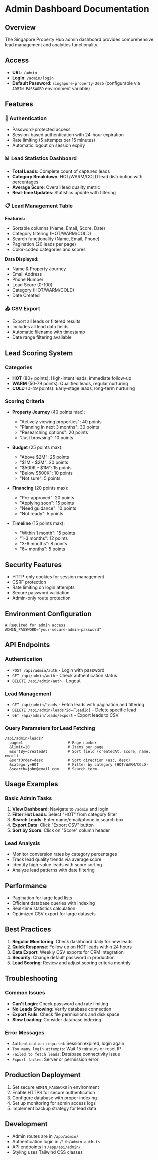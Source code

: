 # Admin Dashboard Documentation

## Overview
The Singapore Property Hub admin dashboard provides comprehensive lead management and analytics functionality.

## Access
- **URL**: `/admin`
- **Login**: `/admin/login`
- **Default Password**: `singapore-property-2025` (configurable via `ADMIN_PASSWORD` environment variable)

## Features

### 🔐 Authentication
- Password-protected access
- Session-based authentication with 24-hour expiration
- Rate limiting (5 attempts per 15 minutes)
- Automatic logout on session expiry

### 📊 Lead Statistics Dashboard
- **Total Leads**: Complete count of captured leads
- **Category Breakdown**: HOT/WARM/COLD lead distribution with percentages
- **Average Score**: Overall lead quality metric
- **Real-time Updates**: Statistics update with filtering

### 📋 Lead Management Table
**Features:**
- Sortable columns (Name, Email, Score, Date)
- Category filtering (HOT/WARM/COLD)
- Search functionality (Name, Email, Phone)
- Pagination (20 leads per page)
- Color-coded categories and scores

**Data Displayed:**
- Name & Property Journey
- Email Address
- Phone Number
- Lead Score (0-100)
- Category (HOT/WARM/COLD)
- Date Created

### 📥 CSV Export
- Export all leads or filtered results
- Includes all lead data fields
- Automatic filename with timestamp
- Date range filtering available

## Lead Scoring System

### Categories
- **HOT** (80+ points): High-intent leads, immediate follow-up
- **WARM** (50-79 points): Qualified leads, regular nurturing
- **COLD** (0-49 points): Early-stage leads, long-term nurturing

### Scoring Criteria
- **Property Journey** (40 points max):
  - "Actively viewing properties": 40 points
  - "Planning in next 3 months": 30 points  
  - "Researching options": 20 points
  - "Just browsing": 10 points

- **Budget** (25 points max):
  - "Above $2M": 25 points
  - "$1M - $2M": 20 points
  - "$500K - $1M": 15 points
  - "Below $500K": 10 points
  - "Not sure": 5 points

- **Financing** (20 points max):
  - "Pre-approved": 20 points
  - "Applying soon": 15 points
  - "Need guidance": 10 points
  - "Not ready": 5 points

- **Timeline** (15 points max):
  - "Within 1 month": 15 points
  - "1-3 months": 12 points
  - "3-6 months": 8 points
  - "6+ months": 5 points

## Security Features
- HTTP-only cookies for session management
- CSRF protection
- Rate limiting on login attempts
- Secure password validation
- Admin-only route protection

## Environment Configuration
```env
# Required for admin access
ADMIN_PASSWORD="your-secure-admin-password"
```

## API Endpoints

### Authentication
- `POST /api/admin/auth` - Login with password
- `GET /api/admin/auth` - Check authentication status
- `DELETE /api/admin/auth` - Logout

### Lead Management
- `GET /api/admin/leads` - Fetch leads with pagination and filtering
- `DELETE /api/admin/leads?id={leadId}` - Delete specific lead
- `GET /api/admin/leads/export` - Export leads to CSV

### Query Parameters for Lead Fetching
```
/api/admin/leads?
  page=1                    # Page number
  &limit=20                 # Items per page  
  &sortBy=createdAt         # Sort field (createdAt, score, name, email)
  &sortOrder=desc           # Sort direction (asc, desc)
  &category=HOT             # Filter by category (HOT/WARM/COLD)
  &search=john@email.com    # Search term
```

## Usage Examples

### Basic Admin Tasks
1. **View Dashboard**: Navigate to `/admin` and login
2. **Filter Hot Leads**: Select "HOT" from category filter
3. **Search Leads**: Enter name/email/phone in search box
4. **Export Data**: Click "Export CSV" button
5. **Sort by Score**: Click on "Score" column header

### Lead Analysis
- Monitor conversion rates by category percentages
- Track lead quality trends via average score
- Identify high-value leads with score sorting
- Analyze lead patterns with date filtering

## Performance
- Pagination for large lead lists
- Efficient database queries with indexing
- Real-time statistics calculation
- Optimized CSV export for large datasets

## Best Practices
1. **Regular Monitoring**: Check dashboard daily for new leads
2. **Quick Response**: Follow up on HOT leads within 24 hours  
3. **Data Export**: Weekly CSV exports for CRM integration
4. **Security**: Change default password in production
5. **Lead Scoring**: Review and adjust scoring criteria monthly

## Troubleshooting

### Common Issues
- **Can't Login**: Check password and rate limiting
- **No Leads Showing**: Verify database connection
- **Export Fails**: Check file permissions and disk space
- **Slow Loading**: Consider database indexing

### Error Messages
- `Authentication required`: Session expired, login again
- `Too many login attempts`: Wait 15 minutes or reset IP
- `Failed to fetch leads`: Database connectivity issue
- `Export failed`: Server or permission error

## Production Deployment
1. Set secure `ADMIN_PASSWORD` in environment
2. Enable HTTPS for secure authentication
3. Configure database with proper indexing
4. Set up monitoring for admin access logs
5. Implement backup strategy for lead data

## Development
- Admin routes are in `/app/admin/`
- Authentication logic in `/lib/admin-auth.ts`
- API endpoints in `/app/api/admin/`
- Styling uses Tailwind CSS classes